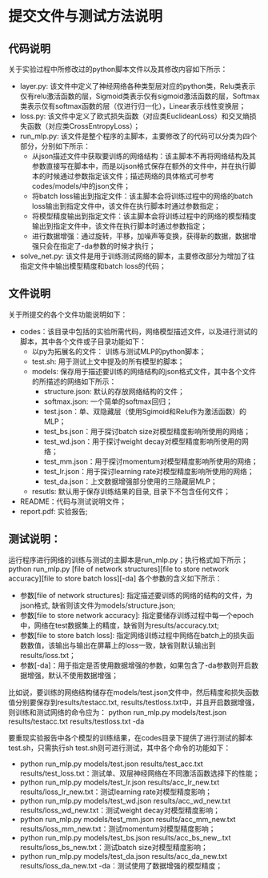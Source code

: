 # 提交文件与测试方法说明

## 代码说明
关于实验过程中所修改过的python脚本文件以及其修改内容如下所示：
- layer.py: 该文件中定义了神经网络各种类型层对应的python类，Relu类表示仅有relu激活函数的层，Sigmoid类表示仅有sigmoid激活函数的层，Softmax类表示仅有softmax函数的层（仅进行归一化），Linear表示线性变换层；
- loss.py: 该文件中定义了欧式损失函数（对应类EuclideanLoss）和交叉熵损失函数（对应类CrossEntropyLoss）；
- run_mlp.py: 该文件是整个程序的主脚本，主要修改了的代码可以分类为四个部分，分别如下所示：
	* 从json描述文件中获取要训练的网络结构：该主脚本不再将网络结构及其参数直接写在脚本中，而是以json格式保存在额外的文件中，并在执行脚本的时候通过参数指定该文件；描述网络的具体格式可参考codes/models/中的json文件；
	* 将batch loss输出到指定文件：该主脚本会将训练过程中的网络的batch loss输出到指定文件中，该文件在执行脚本时通过参数指定；
	* 将模型精度输出到指定文件：该主脚本会将训练过程中的网络的模型精度输出到指定文件中，该文件在执行脚本时通过参数指定；
	* 进行数据增强：通过旋转，平移，加噪声等变换，获得新的数据，数据增强只会在指定了-da参数的时候才执行；
- solve_net.py: 该文件是用于训练测试网络的脚本，主要修改部分为增加了往指定文件中输出模型精度和batch loss的代码；

## 文件说明
关于所提交的各个文件功能说明如下：
- codes：该目录中包括的实验所需代码，网络模型描述文件，以及进行测试的脚本，其中各个文件或子目录功能如下：
	* 以py为拓展名的文件： 训练与测试MLP的python脚本；
	* test.sh: 用于测试上文中提及的所有模型的脚本；
	* models: 保存用于描述要训练的网络结构的json格式文件，其中各个文件的所描述的网络如下所示：
		+ structure.json: 默认的存放网络结构的文件；
		+ softmax.json: 一个简单的softmax回归；
		+ test.json：单、双隐藏层（使用Sgimoid和Relu作为激活函数）的MLP；
		+ test_bs.json：用于探讨batch size对模型精度影响所使用的网络；
		+ test_wd.json：用于探讨weight decay对模型精度影响所使用的网络；
		+ test_mm.json：用于探讨momentum对模型精度影响所使用的网络；
		+ test_lr.json：用于探讨learning rate对模型精度影响所使用的网络；
		+ test_da.json：上文数据增强部分使用的三隐藏层MLP；
	* resutls: 默认用于保存训练结果的目录, 目录下不包含任何文件；
- README：代码与测试说明文件；
- report.pdf: 实验报告;

## 测试说明：
运行程序进行网络的训练与测试的主脚本是run_mlp.py；执行格式如下所示；
python run_mlp.py [file of network structures][file to store network accuracy][file to store batch loss][-da]
各个参数的含义如下所示：
- 参数[file of network structures]: 指定描述要训练的网络的结构的文件，为json格式, 缺省则该文件为models/structure.json;
- 参数[file to store network accuracy]: 指定要储存训练过程中每一个epoch中，网络在test数据集上的精度，缺省则为results/accuracy.txt;
- 参数[file to store batch loss]: 指定网络训练过程中网络在batch上的损失函数数值，该输出与输出在屏幕上的loss一致，缺省则默认输出到results/loss.txt；
- 参数[-da]：用于指定是否使用数据增强的参数，如果包含了-da参数则开启数据增强，默认不使用数据增强；

比如说，要训练的网络结构储存在models/test.json文件中，然后精度和损失函数值分别要保存到results/testacc.txt, results/testloss.txt中，并且开启数据增强，则训练和测试网络的命令应为：
python run_mlp.py models/test.json results/testacc.txt results/testloss.txt -da

要重现实验报告中各个模型的训练结果，在codes目录下提供了进行测试的脚本test.sh，只需执行sh test.sh则可进行测试，其中各个命令的功能如下：
- python run_mlp.py models/test.json results/test_acc.txt results/test_loss.txt：测试单、双层神经网络在不同激活函数选择下的性能；
- python run_mlp.py models/test_lr.json results/acc_lr_new.txt results/loss_lr_new.txt：测试learning rate对模型精度影响；
- python run_mlp.py models/test_wd.json results/acc_wd_new.txt results/loss_wd_new.txt：测试weight decay对模型精度影响；
- python run_mlp.py models/test_mm.json results/acc_mm_new.txt results/loss_mm_new.txt：测试momentum对模型精度影响；
- python run_mlp.py models/test_bs.json results/acc_bs_new_.txt results/loss_bs_new.txt：测试batch size对模型精度影响；
- python run_mlp.py models/test_da.json results/acc_da_new.txt results/loss_da_new.txt -da：测试使用了数据增强的模型精度；
